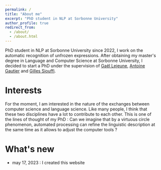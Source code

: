 ```yaml
---
permalink: /
title: "About me"
excerpt: "PhD student in NLP at Sorbonne University"
author_profile: true
redirect_from: 
  - /about/
  - /about.html
---
```


PhD student in NLP at Sorbonne University since 2022, I work on the automatic recognition of unfrozen expressions. After obtaining my master's degree in Language and Computer Science at Sorbonne University, I decided to start a PhD under the supervision of [Gaël Lejeune](https://www.lejeunegael.fr/), [Antoine Gautier](https://sites.google.com/site/antoinegautier1/enseignements) and [Gilles Siouffi](https://lettres.sorbonne-universite.fr/personnes/gilles-siouffi).

Interests
======

For the moment, I am interested in the nature of the exchanges between computer science and language science. Like many people, I think that these two disciplines have a lot to contribute to each other.  This is one of the lines of thought of my PhD : Can we imagine that by a virtuous circle phenomenon, automated processing can refine the linguistic description at the same time as it allows to adjust the computer tools ? 

What's new
======

- may 17, 2023 : I created this website

